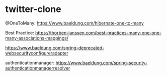 # twitter-clone

@OneToMany:
https://www.baeldung.com/hibernate-one-to-many

Best Practice:
https://thorben-janssen.com/best-practices-many-one-one-many-associations-mappings/

https://www.baeldung.com/spring-deprecated-websecurityconfigureradapter

authenticationmanager:
https://www.baeldung.com/spring-security-authenticationmanagerresolver
